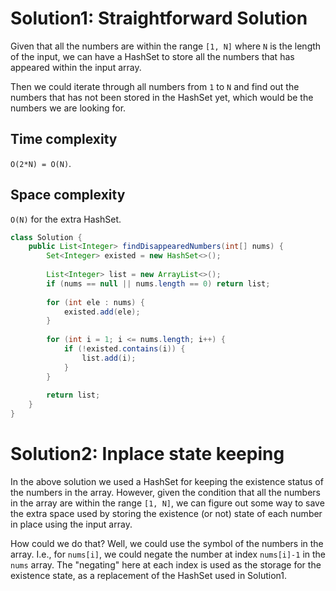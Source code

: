 # Solution1: Straightforward Solution

Given that all the numbers are within the range `[1, N]` where `N` is the length of the input, we can have a HashSet to store all the numbers that has appeared within the input array. 

Then we could iterate through all numbers from `1` to `N` and find out the numbers that has not been stored in the HashSet yet, which would be the numbers we are looking for. 

## Time complexity

`O(2*N) = O(N)`. 

## Space complexity

`O(N)` for the extra HashSet. 

```Java
class Solution {
    public List<Integer> findDisappearedNumbers(int[] nums) {
        Set<Integer> existed = new HashSet<>();
        
        List<Integer> list = new ArrayList<>();
        if (nums == null || nums.length == 0) return list;
        
        for (int ele : nums) {
            existed.add(ele);
        }
        
        for (int i = 1; i <= nums.length; i++) {
            if (!existed.contains(i)) {
                list.add(i);
            }
        }
        
        return list;
    }
}
```

# Solution2: Inplace state keeping

In the above solution we used a HashSet for keeping the existence status of the numbers in the array. However, given the condition that all the numbers in the array are within the range `[1, N]`, we can figure out some way to save the extra space used by storing the existence (or not) state of each number in place using the input array. 

How could we do that? Well, we could use the symbol of the numbers in the array. I.e., for `nums[i]`, we could negate the number at index `nums[i]-1` in the `nums` array. The "negating" here at each index is used as the storage for the existence state, as a replacement of the HashSet used in Solution1. 

```Java

```

